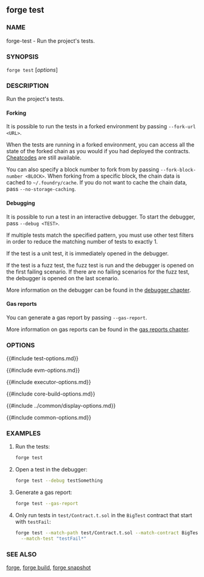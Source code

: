 ## forge test

### NAME

forge-test - Run the project's tests.

### SYNOPSIS

``forge test`` [*options*]

### DESCRIPTION

Run the project's tests.

#### Forking

It is possible to run the tests in a forked environment by passing `--fork-url <URL>`.

When the tests are running in a forked environment, you can access all the state of the forked chain as you would
if you had deployed the contracts. [Cheatcodes][cheatcodes] are still available.

You can also specify a block number to fork from by passing `--fork-block-number <BLOCK>`. When forking from a
specific block, the chain data is cached to `~/.foundry/cache`. If you do not want to cache the chain data,
pass `--no-storage-caching`.

#### Debugging

It is possible to run a test in an interactive debugger. To start the debugger, pass `--debug <TEST>`.

If multiple tests match the specified pattern, you must use other test filters in order to reduce
the matching number of tests to exactly 1.

If the test is a unit test, it is immediately opened in the debugger.

If the test is a fuzz test, the fuzz test is run and the debugger is opened on the first failing scenario.
If there are no failing scenarios for the fuzz test, the debugger is opened on the last scenario.

More information on the debugger can be found in the [debugger chapter][debugger].

#### Gas reports

You can generate a gas report by passing `--gas-report`.

More information on gas reports can be found in the [gas reports chapter][gas-reports].

### OPTIONS

{{#include test-options.md}}

{{#include evm-options.md}}

{{#include executor-options.md}}

{{#include core-build-options.md}}

{{#include ../common/display-options.md}}

{{#include common-options.md}}

### EXAMPLES

1. Run the tests:
    ```sh
    forge test
    ```

2. Open a test in the debugger:
    ```sh
    forge test --debug testSomething
    ```

3. Generate a gas report:
    ```sh
    forge test --gas-report
    ```

4. Only run tests in `test/Contract.t.sol` in the `BigTest` contract that start with `testFail`:
    ```sh
    forge test --match-path test/Contract.t.sol --match-contract BigTest \
      --match-test "testFail*"
    ```

### SEE ALSO

[forge](./forge.md), [forge build](./forge-build.md), [forge snapshot](./forge-snapshot.md)

[debugger]: ../../forge/debugger.md
[cheatcodes]: ../../cheatcodes/
[gas-reports]: ../../forge/gas-reports.md
